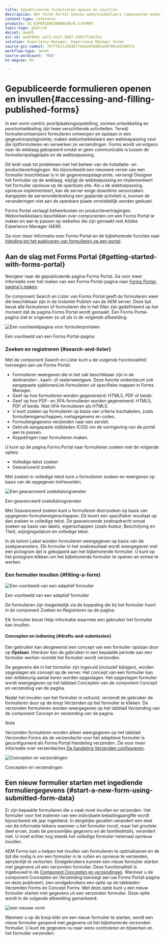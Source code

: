 ```yaml
---
title: Gepubliceerde formulieren openen en invullen
description: Met Forms Portal kunnen webontwikkelaars componenten maken en een Forms Portal aanpassen op websites die zijn gemaakt met Adobe Experience Manager (AEM).
content-type: reference
products: SG_EXPERIENCEMANAGER/6.5/FORMS
topic-tags: publish
docset: aem65
exl-id: aedf890c-a2f1-412f-8897-2492ffab335a
solution: Experience Manager, Experience Manager Forms
source-git-commit: 76fffb11c56dbf7ebee9f6805ae0799cd32985fe
workflow-type: tm+mt
source-wordcount: '935'
ht-degree: 0%

---
```


# Gepubliceerde formulieren openen en invullen{#accessing-and-filling-published-forms}

In een vorm-centric poortplaatsingsopstelling, vormen ontwikkeling en poortontwikkeling zijn twee verschillende activiteiten. Terwijl formulierontwerpers formulieren ontwerpen en opslaan in een gegevensopslagruimte, maken webontwikkelaars een webtoepassing voor die lijstformulieren en verwerken ze verzendingen. Forms wordt vervolgens naar de weblaag gekopieerd omdat er geen communicatie is tussen de formulieropslagplaats en de webtoepassing.

Dit leidt vaak tot problemen met het beheer van de installatie- en productievertragingen. Als bijvoorbeeld een nieuwere versie van een formulier beschikbaar is in de gegevensopslagruimte, vervangt Designer het formulier op de weblaag, wijzigt de webtoepassing en implementeert het formulier opnieuw op de openbare site. Als u de webtoepassing opnieuw implementeert, kan de server enige downtime veroorzaken. Aangezien de serveronderbreking een geplande activiteit is, kunnen de veranderingen niet aan de openbare plaats onmiddellijk worden geduwd.

Forms Portal verlaagt beheerkosten en productievertragingen. Webontwikkelaars beschikken over componenten om een Forms Portal te maken en aan te passen op websites die zijn gemaakt met Adobe Experience Manager (AEM).

Ga voor meer informatie over Forms Portal en de bijbehorende functies naar [Inleiding tot het publiceren van formulieren op een portal](/help/forms/using/introduction-publishing-forms.md).

## Aan de slag met Forms Portal {#getting-started-with-forms-portal}

Navigeer naar de gepubliceerde pagina Forms Portal. Ga voor meer informatie over het maken van een Forms Portal-pagina naar [Forms Portal-pagina&#39;s maken](../../forms/using/creating-form-portal-page.md).

De component Search en Lister van Forms Portal geeft de formulieren weer die beschikbaar zijn in de instantie Publish van de AEM server. Deze lijst bevat alle formulieren of formulieren die in het filter zijn gedefinieerd op het moment dat de pagina Forms Portal wordt gemaakt. Een Forms Portal-pagina ziet er ongeveer zo uit als in de volgende afbeelding:

![Een voorbeeldpagina voor formulierportalen ](assets/forms-portal-page.png)

Een voorbeeld van een Forms Portal-pagina

### Zoeken en registreren {#search-and-lister}

Met de component Search en Lister kunt u de volgende functionaliteit toevoegen aan uw Forms Portal:

* Formulieren weergeven die in het vak beschikbaar zijn in de deelvenster-, kaart- of rasterweergave. Deze functie ondersteunt ook aangepaste sjablonenList-formulieren uit specifieke mappen in Forms Manager.
* Geef op hoe formulieren worden gegenereerd: HTML5, PDF of beide.
* Geef op hoe PDF- en XFA-formulieren worden gegenereerd: HTML5, PDF of beide. Niet-XFA-formulieren als HTML5.
* U kunt zoeken op formulieren op basis van criteria inschakelen, zoals formuliereigenschappen, metagegevens en codes.
* Formuliergegevens verzenden naar een servlet.
* Gebruik aangepaste stijlbladen (CSS) om de vormgeving van de portal aan te passen.
* Koppelingen naar formulieren maken.

U kunt op de pagina Forms Portal naar formulieren zoeken met de volgende opties:

* Volledige tekst zoeken
* Geavanceerd zoeken

Met zoeken in volledige tekst kunt u formulieren zoeken en weergeven op basis van de opgegeven trefwoorden.

![Een geavanceerd zoekdialoogvenster](assets/search-panel.png)

Een geavanceerd zoekdialoogvenster

Met Geavanceerd zoeken kunt u formulieren doorzoeken op basis van opgegeven formuliereigenschappen. Dit levert een specifieker resultaat op dan zoeken in volledige tekst. De geavanceerde zoekopdracht omvat zoeken op basis van labels, eigenschappen (zoals Auteur, Beschrijving en Titel), wijzigingsdatum en volledige tekst.

In de kolom Label worden formulieren weergegeven op basis van de zoekparameters. Elk formulier in het zoekresultaat wordt weergegeven met een pictogram dat is gekoppeld aan het bijbehorende formulier. U kunt op het pictogram klikken om het bijbehorende formulier te openen en ermee te werken.

### Een formulier invullen {#filling-a-form}

![Een voorbeeld van een adaptief formulier](assets/filling_a_form.png)

Een voorbeeld van een adaptief formulier

De formulieren zijn toegankelijk via de koppeling die bij het formulier hoort in de component Zoeken en Registreren op de pagina.

Elk formulier bevat Help-informatie waarmee een gebruiker het formulier kan invullen.

#### Concepten en indiening {#drafts-and-submission}

Een gebruiker kan desgewenst een concept van een formulier opslaan door op **Opslaan**. Hierdoor kan de gebruiker in een bepaalde periode aan een formulier werken voordat het formulier wordt verzonden.

De gegevens die in het formulier zijn ingevuld (inclusief bijlagen), worden opgeslagen als concept op de server. Het concept van een formulier kan een willekeurig aantal keren worden opgeslagen. Het opgeslagen formulier wordt weergegeven op het tabblad Concepten van de component Concept en verzending van de pagina.

Nadat het invullen van het formulier is voltooid, verzendt de gebruiker de formulieren door op de knop Verzenden op het formulier te klikken. De verzonden formulieren worden weergegeven op het tabblad Verzending van de component Concept en verzending van de pagina.

>[!NOTE]
>
>Verzonden formulieren worden alleen weergegeven op het tabblad Verzonden Forms als de verzendactie voor het adaptieve formulier is geconfigureerd als Forms Portal Handeling verzenden. Zie voor meer informatie over verzendacties [De handeling Verzenden configureren](../../forms/using/configuring-submit-actions.md).

![Concepten en verzendingen](assets/draft-submission.png)

Concepten en verzendingen

## Een nieuw formulier starten met ingediende formuliergegevens {#start-a-new-form-using-submitted-form-data}

Er zijn bepaalde formulieren die u vaak moet invullen en verzenden. Het formulier voor het indienen van een individuele belastingaangifte wordt bijvoorbeeld elk jaar ingediend. In dergelijke gevallen verandert een deel van de informatie telkens wanneer u het formulier invult, maar het grootste deel ervan, zoals de persoonlijke gegevens en de familiedetails, verandert niet. U moet echter nog steeds het volledige formulier helemaal opnieuw invullen.

AEM Forms kan u helpen het invullen van formulieren te optimaliseren en de tijd die nodig is om een formulier in te vullen en opnieuw te verzenden, aanzienlijk te verkorten. Eindgebruikers kunnen een nieuw formulier starten met gegevens uit een verzonden formulier. Deze functionaliteit is ingebouwd in de [Component Concepten en verzendingen](../../forms/using/draft-submission-component.md). Wanneer u de component Concepten en Verzending toevoegt aan uw Forms Portal-pagina en deze publiceert, zien eindgebruikers een optie op de tabbladen Verzenden Forms en Concept Forms. Met deze optie kunt u een nieuw formulier starten met gegevens uit een verzonden formulier. Deze optie wordt in de volgende afbeelding gemarkeerd.

![een nieuwe vorm](assets/start-a-new-form.png)

Wanneer u op de knop klikt om een nieuw formulier te starten, wordt een nieuw formulier geopend met gegevens uit het bijbehorende verzonden formulier. U kunt de gegevens nu naar wens controleren en bijwerken en het formulier verzenden.
